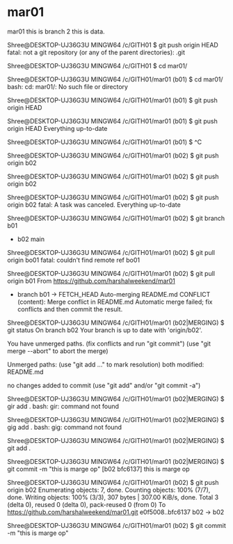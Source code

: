 # mar01
mar01
this is branch 2 
this is data.

Shree@DESKTOP-UJ36G3U MINGW64 /c/GITH01
$ git push origin HEAD
fatal: not a git repository (or any of the parent directories): .git

Shree@DESKTOP-UJ36G3U MINGW64 /c/GITH01
$ cd mar01/

Shree@DESKTOP-UJ36G3U MINGW64 /c/GITH01/mar01 (b01)
$ cd mar01/
bash: cd: mar01/: No such file or directory

Shree@DESKTOP-UJ36G3U MINGW64 /c/GITH01/mar01 (b01)
$ git push origin HEAD


Shree@DESKTOP-UJ36G3U MINGW64 /c/GITH01/mar01 (b01)
$ git push origin HEAD
Everything up-to-date

Shree@DESKTOP-UJ36G3U MINGW64 /c/GITH01/mar01 (b01)
$ ^C

Shree@DESKTOP-UJ36G3U MINGW64 /c/GITH01/mar01 (b02)
$ git push origin b02 


Shree@DESKTOP-UJ36G3U MINGW64 /c/GITH01/mar01 (b02)
$ git push origin b02 


Shree@DESKTOP-UJ36G3U MINGW64 /c/GITH01/mar01 (b02)
$ git push origin b02 
fatal: A task was canceled.
Everything up-to-date

Shree@DESKTOP-UJ36G3U MINGW64 /c/GITH01/mar01 (b02)
$ git branch 
  b01
* b02
  main

Shree@DESKTOP-UJ36G3U MINGW64 /c/GITH01/mar01 (b02)
$ git pull origin bo01
fatal: couldn't find remote ref bo01

Shree@DESKTOP-UJ36G3U MINGW64 /c/GITH01/mar01 (b02)
$ git pull origin b01
From https://github.com/harshalweekend/mar01
 * branch            b01        -> FETCH_HEAD
Auto-merging README.md
CONFLICT (content): Merge conflict in README.md
Automatic merge failed; fix conflicts and then commit the result.

Shree@DESKTOP-UJ36G3U MINGW64 /c/GITH01/mar01 (b02|MERGING)
$ git status 
On branch b02
Your branch is up to date with 'origin/b02'.

You have unmerged paths.
  (fix conflicts and run "git commit")
  (use "git merge --abort" to abort the merge)

Unmerged paths:
  (use "git add <file>..." to mark resolution)
        both modified:   README.md

no changes added to commit (use "git add" and/or "git commit -a")

Shree@DESKTOP-UJ36G3U MINGW64 /c/GITH01/mar01 (b02|MERGING)
$ gir add .
bash: gir: command not found

Shree@DESKTOP-UJ36G3U MINGW64 /c/GITH01/mar01 (b02|MERGING)
$ gig add .
bash: gig: command not found

Shree@DESKTOP-UJ36G3U MINGW64 /c/GITH01/mar01 (b02|MERGING)
$ git add .

Shree@DESKTOP-UJ36G3U MINGW64 /c/GITH01/mar01 (b02|MERGING)
$ git commit -m "this is marge op"
[b02 bfc6137] this is marge op

Shree@DESKTOP-UJ36G3U MINGW64 /c/GITH01/mar01 (b02)
$ git push origin b02
Enumerating objects: 7, done.
Counting objects: 100% (7/7), done.
Writing objects: 100% (3/3), 307 bytes | 307.00 KiB/s, done.
Total 3 (delta 0), reused 0 (delta 0), pack-reused 0 (from 0)
To https://github.com/harshalweekend/mar01.git
   e0f5008..bfc6137  b02 -> b02

Shree@DESKTOP-UJ36G3U MINGW64 /c/GITH01/mar01 (b02)
$ git commit -m "this is marge op"

